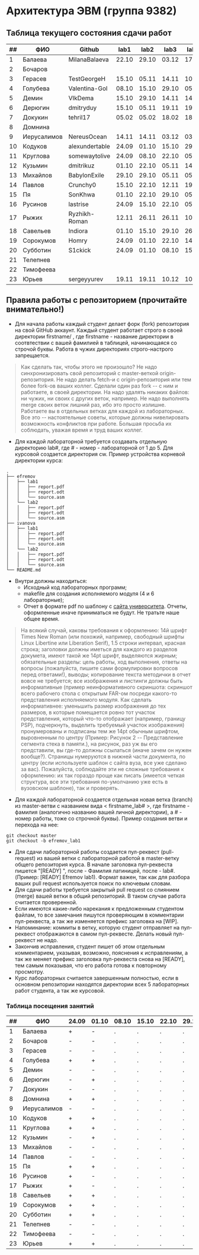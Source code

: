 # Архитектура  ЭВМ (группа 9382)

## Таблица текущего состояния сдачи работ

| ##   | ФИО          | Github              | lab1  | lab2  | lab3  | lab4  | lab5  | lab6  | lab7  | lab8  | Посещение | Итог |
| ---- | ------------ | ------------------- | ----- | ----- | ----- | ----- | ----- | ----- | ----- | ----- | --------- | ---- |
| 1    |  Балаева     | MilanaBalaeva       | 22.10 | 29.10 | 03.12 | 17.12 | 17.12 | 17.12 |       |       |   +0.25   | +0.0 |
| 2    |  Бочаров     |                     |       |       |       |       |       |       |       |       |   +0.25   |      |
| 3    |  Герасев     | TestGeorgeH         | 15.10 | 05.11 | 14.11 | 10.12 | 10.12 | 17.12 |       | 17.12 |   +0.0    | +0.5 |
| 4    |  Голубева    | Valentina-Gol       | 08.10 | 15.10 | 29.10 | 05.11 | 14.11 | 19.11 |       |       |   +0.25   | +0.0 |
| 5    |  Демин       | VIkDema             | 15.10 | 29.10 | 14.11 | 14.11 | 14.11 | 10.11 |       |       |   +0.25   | +0.0 |
| 6    |  Дерюгин     | dmitryduy           | 15.10 | 05.11 | 19.11 | 19.11 | 17.12 | 17.12 |       |       |   +0.25   | +0.0 |
| 7    |  Докукин     | tehril17            | 05.02 | 05.02 | 18.02 | 18.02 | 18.02 |       |       |       |   +0.25   |      |
| 8    |  Домнина     |                     |       |       |       |       |       |       |       |       |   +0.0    |      |
| 9    |  Иерусалимов | NereusOcean         | 14.11 | 14.11 | 03.12 | 03.12 | 12.11 | 14.12 |       | 17.12 |   +0.25   | +0.5 |
| 10   |  Кодуков     | alexundertable      | 24.09 | 01.10 | 15.10 | 29.10 | 12.11 | 26.11 | 03.11 | 03.11 |   +0.25   | +1.0 |
| 11   |  Круглова    | somewaytolive       | 24.09 | 08.10 | 22.10 | 05.11 | 19.11 | 10.12 | 17.12 | 10.12 |   +0.25   | +1.0 |
| 12   |  Кузьмин     | dmitrikuz           | 01.10 | 22.10 | 05.11 | 14.11 | 26.11 | 03.12 |       |       |   +0.25   | +0.0 |
| 13   |  Михайлов    | BabylonExile        | 29.10 | 29.10 | 05.11 | 05.11 | 10.12 | 17.12 |       |       |   +0.25   | +0.0 |
| 14   |  Павлов      | Crunchy0            | 15.10 | 22.10 | 12.11 | 19.11 | 26.11 | 10.12 | 10.12 | 10.12 |   +0.25   | +1.0 |
| 15   |  Пя          | SonKhwa             | 01.10 | 22.10 | 29.10 | 05.11 | 12.11 | 26.11 | 10.12 | 10.12 |   +0.25   | +1.0 |
| 16   |  Русинов     | lastrise            | 24.09 | 15.10 | 22.10 | 05.11 | 14.11 | 26.11 | 10.12 | 10.12 |   +0.25   | +1.0 |
| 17   |  Рыжих       | Ryzhikh-Roman       | 12.11 | 26.11 | 26.11 | 10.12 | 10.12 | 14.12 |       |       |   +0.25   | +0.0 |
| 18   |  Савельев    | Indiora             | 01.10 | 15.10 | 29.10 | 26.11 | 26.11 | 03.12 |       | 10.12 |   +0.25   | +0.5 |
| 19   |  Сорокумов   | Homry               | 24.09 | 01.10 | 22.10 | 14.11 | 19.11 | 03.12 | 17.12 | 10.12 |   +0.25   | +1.0 |
| 20   |  Субботин    | S1ckick             | 24.09 | 01.10 | 08.10 | 15.10 | 22.10 | 29.10 | 26.11 | 26.11 |   +0.25   | +1.0 |
| 21   |  Телепнев    |                     |       |       |       |       |       |       |       |       |   +0.0    |      |
| 22   |  Тимофеева   |                     |       |       |       |       |       |       |       |       |   +0.0    |      |
| 23   |  Юрьев       | sergeyyurev         | 19.11 | 19.11 | 10.12 | 10.12 | 14.12 | 14.12 |       |       |   +0.0    | +0.0 |

## Правила работы с репозиторием (прочитайте внимательно!)

 - Для начала работы каждый студент делает форк (fork) репозитория на свой GitHub аккаунт.
Каждый студент работает строго в своей директории firstname/ , где firstname - название директории в соотвтествии с вашей фамилией в таблицей, начинающаяся со строчой буквы. Работа в чужих директориях строго-настрого запрещается.

> Как сделать так, чтобы этого не произошло? Не надо синхронизировать свой репозиторий с master-веткой origin-репозитория. Не надо делать fetch-и с origin-репозитория или тем более fork-ов ваших коллег. Сделали один раз fork -- с ним и работаете, в своей директории. На надо удалять никаких файлов: ни чужих, ни своих с других веток, например. Не надо выполнять merge своих веток лишний раз, ибо это просто излишне. Работаете вы в отдельных ветках для каждой из лабораторных. Все это -- настоятельные советы, которые должны нивелировать возможность конфликтов при работе. Большая просьба их соблюдать, уважая время и труд ваших коллег.

- Для каждой лабораторной требуется создавать отдельную директорию lab#, где # - номер - лабораторной от 1 до 5.  Для курсовой создается директория cw. Пример устройства корневой директории курса:

```
.
├── efremov
│   ├── lab1
│   │   ├── report.pdf
│   │   ├── report.odt
│   │   └── source.asm
│   └── lab2
│   │   ├── report.pdf
│   │   ├── report.odt
│   │   └── source.asm
├── ivanova
│   ├── lab1
│   │   ├── report.pdf
│   │   ├── report.odt
│   │   └── source.asm
│   └── lab2
│   │   ├── report.pdf
│   │   ├── report.odt
│   │   └── source.asm
└── README.md
```

- Внутри должны находиться:
    - Исходный код лабораторных программ;
    - makefile для создания исполняемого модуля (4 и 6 лабораторные);
    - Отчет в формате pdf по шаблону с [сайта университета](https://etu.ru/ru/studentam/dokumenty-dlya-ucheby/). Отчеты, оформленные иначе приниматься не будут. Не тратьте наше общее время.

> На всякий случай, каковы требования к оформлению: 14й шрифт Times New Roman (или похожий, например, свободный шрифты Linux Libertine или Liberation Serif), 1.5 строки интервал, красная строка; заголовки должны иметься для каждого из разделов докумета, имеют такой же 14pt шрифт, выделяются жирным; обязательные разделы: цель работы, ход выполнения, ответы на вопросы (пожалуйста, пишите сами формулировки вопросов перед ответами!), выводы; копирование текста методички в отчет вовсе не требуется; все изображения и листинги должны быть информативные (пример неинформативного скриншота: скриншот всего рабочего стола с открытым FAR-ом посреди какого-то представления исполняемого модуля. Как сделать информативнее: уменьшить размер изображения до тех размеров, в которые помещается ровно тот участок представления, который что-то отображает (например, границу PSP), подчеркнуть, выделить требуемый участок изображения) пронумерованы и подписаны тем же 14pt обычным шрифтом, выровненным по центру (Пример: Рисунок 2 -- Представление сегмента стека в памяти.), на рисунок, раз уж вы его представили, вы где-то должны ссылаться (иначе зачем он нужен вообще?). Страницы нумеруются в нижней части документа, по центру (если используете шаблон с сайта вуза, все уже сделано за вас). Пожалуйста, соблюдайте эти не сложные требования к оформлению: их так гораздо проще как писать (имеется четкая структура, все эти требования по-умолчанию уже есть в вузовском шаблоне), так и проверять.

- Для каждой лабораторной создается отдельная новая ветка (branch) из master-ветви с названием вида < firstname_lab# >, где firstname - фамилия (аналогично названию вашей личной директории), а # - номер работы, тоже со строчной буквы). Пример создания ветви и перехода на нее:
```
git checkout master
git checkout -b efremov_lab1
```
- Для сдачи лабораторной работы создается пул-реквест (pull-request) из вашей ветки с лабораторной работой в master-ветку общего репозитория курса. В начале заголовка пул-реквеста пишется "[READY] ", после - Фамилия латиницей, после - lab#. (Пример: [READY] Efremov lab1). Формат важен, так как для разбора ваших pull request используется поиск по ключевым словам.
- Для сдачи работы требуется закрытый pull request со слиянием (merge) вашей ветки в общий репозиторий. В таком случае работа считается проверенной.
- Если имеются какие-либо нарекания к предложенным студентом файлам, то все замечания пишутся проверяющим в комментарии пул-реквеста, а так же изменяется префикс заголовка на [WIP].
- Напоминание: коммиты в ветку, которую студент отправляет на пул-реквест отображаются в самом пул-реквесте. Делать новый пул-реквест не надо.
- Закончив исправления, студент пишет об этом отдельным комментарием, указывая, возможно, пояснения к исправлениям, а так же меняет префикс заголовка пул-реквеста снова на [READY], тем самым показывая, что его работа готова к повторному просмотру.
- Курс лабораторных считается завершенным полностью, если в основном репозитории находятся директории всех 5 лабораторных работ студента, а так же курсовой.

### Таблица посещения занятий

| ##   | ФИО          | 24.09 | 01.10 | 08.10 | 15.10 | 22.10 | 29.10 | 05.11 | 12.11 | 19.11 | 26.11 | 03.12 | 10.12 | 17.12 | 24.12 | 31.12 |
| ---- | ------------ | ----- | ----- | ----- | ----- | ----- | ----- | ----- | ----- | ----- | ----- | ----- | ----- | ----- | ----- | ----- |
| 1    |  Балаева     |   +   |   -   |   .   |   .   |   .   |   .   |   .   |   .   |   .   |   .   |   .   |   .   |   .   |   .   |   .   |
| 2    |  Бочаров     |   -   |   -   |   .   |   .   |   .   |   .   |   .   |   .   |   .   |   .   |   .   |   .   |   .   |   .   |   .   |
| 3    |  Герасев     |   -   |   -   |   .   |   .   |   .   |   .   |   .   |   .   |   .   |   .   |   .   |   .   |   .   |   .   |   .   |
| 4    |  Голубева    |   +   |   +   |   .   |   .   |   .   |   .   |   .   |   .   |   .   |   .   |   .   |   .   |   .   |   .   |   .   |
| 5    |  Демин       |   -   |   -   |   .   |   .   |   .   |   .   |   .   |   .   |   .   |   .   |   .   |   .   |   .   |   .   |   .   |
| 6    |  Дерюгин     |   -   |   +   |   .   |   .   |   .   |   .   |   .   |   .   |   .   |   .   |   .   |   .   |   .   |   .   |   .   |
| 7    |  Докукин     |   -   |   -   |   .   |   .   |   .   |   .   |   .   |   .   |   .   |   .   |   .   |   .   |   .   |   .   |   .   |
| 8    |  Домнина     |   +   |   +   |   .   |   .   |   .   |   .   |   .   |   .   |   .   |   .   |   .   |   .   |   .   |   .   |   .   |
| 9    |  Иерусалимов |   -   |   -   |   .   |   .   |   .   |   .   |   .   |   .   |   .   |   .   |   .   |   .   |   .   |   .   |   .   |
| 10   |  Кодуков     |   +   |   +   |   .   |   .   |   .   |   .   |   .   |   .   |   .   |   .   |   .   |   .   |   .   |   .   |   .   |
| 11   |  Круглова    |   +   |   +   |   .   |   .   |   .   |   .   |   .   |   .   |   .   |   .   |   .   |   .   |   .   |   .   |   .   |
| 12   |  Кузьмин     |   -   |   +   |   .   |   .   |   .   |   .   |   .   |   .   |   .   |   .   |   .   |   .   |   .   |   .   |   .   |
| 13   |  Михайлов    |   -   |   -   |   .   |   .   |   .   |   .   |   .   |   .   |   .   |   .   |   .   |   .   |   .   |   .   |   .   |
| 14   |  Павлов      |   -   |   -   |   .   |   .   |   .   |   .   |   .   |   .   |   .   |   .   |   .   |   .   |   .   |   .   |   .   |
| 15   |  Пя          |   +   |   +   |   .   |   .   |   .   |   .   |   .   |   .   |   .   |   .   |   .   |   .   |   .   |   .   |   .   |
| 16   |  Русинов     |   +   |   -   |   .   |   .   |   .   |   .   |   .   |   .   |   .   |   .   |   .   |   .   |   .   |   .   |   .   |
| 17   |  Рыжих       |   +   |   -   |   .   |   .   |   .   |   .   |   .   |   .   |   .   |   .   |   .   |   .   |   .   |   .   |   .   |
| 18   |  Савельев    |   +   |   +   |   .   |   .   |   .   |   .   |   .   |   .   |   .   |   .   |   .   |   .   |   .   |   .   |   .   |
| 19   |  Сорокумов   |   +   |   +   |   .   |   .   |   .   |   .   |   .   |   .   |   .   |   .   |   .   |   .   |   .   |   .   |   .   |
| 20   |  Субботин    |   +   |   +   |   .   |   .   |   .   |   .   |   .   |   .   |   .   |   .   |   .   |   .   |   .   |   .   |   .   |
| 21   |  Телепнев    |   -   |   -   |   .   |   .   |   .   |   .   |   .   |   .   |   .   |   .   |   .   |   .   |   .   |   .   |   .   |
| 22   |  Тимофеева   |   -   |   -   |   .   |   .   |   .   |   .   |   .   |   .   |   .   |   .   |   .   |   .   |   .   |   .   |   .   |
| 23   |  Юрьев       |   +   |   +   |   .   |   .   |   .   |   .   |   .   |   .   |   .   |   .   |   .   |   .   |   .   |   .   |   .   |
